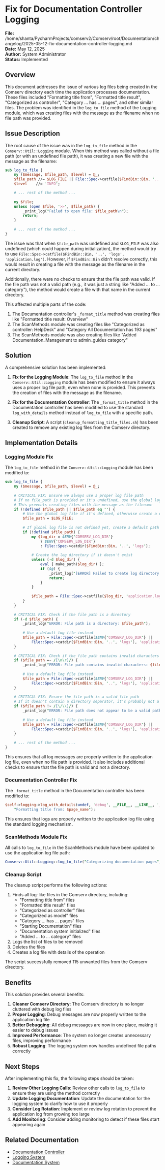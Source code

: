 # Fix for Documentation Controller Logging

**File:** /home/shanta/PycharmProjects/comserv2/Comserv/root/Documentation/changelog/2025-05-12-fix-documentation-controller-logging.md  
**Date:** May 12, 2025  
**Author:** System Administrator  
**Status:** Implemented

## Overview

This document addresses the issue of various log files being created in the Comserv directory each time the application processes documentation. These files included "Formatting title from", "Formatted title result", "Categorized as controller", "Category ... has ... pages", and other similar files. The problem was identified in the `log_to_file` method of the Logging module, which was creating files with the message as the filename when no file path was provided.

## Issue Description

The root cause of the issue was in the `log_to_file` method in the `Comserv::Util::Logging` module. When this method was called without a file path (or with an undefined file path), it was creating a new file with the message as the filename:

```perl
sub log_to_file {
    my ($message, $file_path, $level) = @_;
    $file_path //= $LOG_FILE || File::Spec->catfile($FindBin::Bin, '..', 'logs', 'application.log');
    $level    //= 'INFO';

    # ... rest of the method ...
    
    my $file;
    unless (open $file, '>>', $file_path) {
        _print_log("Failed to open file: $file_path\n");
        return;
    }
    
    # ... rest of the method ...
}
```

The issue was that when `$file_path` was undefined and `$LOG_FILE` was also undefined (which could happen during initialization), the method would try to use `File::Spec->catfile($FindBin::Bin, '..', 'logs', 'application.log')`. However, if `$FindBin::Bin` didn't resolve correctly, this would result in creating a file with the message as the filename in the current directory.

Additionally, there were no checks to ensure that the file path was valid. If the file path was not a valid path (e.g., it was just a string like "Added ... to ... category"), the method would create a file with that name in the current directory.

This affected multiple parts of the code:

1. The Documentation controller's `_format_title` method was creating files like "Formatted title result: Overview"
2. The ScanMethods module was creating files like "Categorized as controller: HelpDesk" and "Category All Documentation has 193 pages"
3. The ScanMethods module was also creating files like "Added Documentation_Management to admin_guides category"

## Solution

A comprehensive solution has been implemented:

1. **Fix for the Logging Module**: The `log_to_file` method in the `Comserv::Util::Logging` module has been modified to ensure it always uses a proper log file path, even when none is provided. This prevents the creation of files with the message as the filename.

2. **Fix for the Documentation Controller**: The `_format_title` method in the Documentation controller has been modified to use the standard `log_with_details` method instead of `log_to_file` with a specific path.

3. **Cleanup Script**: A script (`cleanup_formatting_title_files.sh`) has been created to remove any existing log files from the Comserv directory.

## Implementation Details

### Logging Module Fix

The `log_to_file` method in the `Comserv::Util::Logging` module has been modified to:

```perl
sub log_to_file {
    my ($message, $file_path, $level) = @_;
    
    # CRITICAL FIX: Ensure we always use a proper log file path
    # If no file_path is provided or it's undefined, use the global log file
    # This prevents creating files with the message as the filename
    if (!defined $file_path || $file_path eq '') {
        # Use the global log file if it's defined, otherwise create a default path
        $file_path = $LOG_FILE;
        
        # If global log file is not defined yet, create a default path
        if (!defined $file_path) {
            my $log_dir = $ENV{'COMSERV_LOG_DIR'} 
                ? $ENV{'COMSERV_LOG_DIR'} 
                : File::Spec->catdir($FindBin::Bin, '..', 'logs');
                
            # Create the log directory if it doesn't exist
            unless (-d $log_dir) {
                eval { make_path($log_dir) };
                if ($@) {
                    _print_log("[ERROR] Failed to create log directory $log_dir: $@");
                    return;
                }
            }
            
            $file_path = File::Spec->catfile($log_dir, 'application.log');
        }
    }
    
    # CRITICAL FIX: Check if the file path is a directory
    if (-d $file_path) {
        _print_log("ERROR: File path is a directory: $file_path");
        
        # Use a default log file instead
        $file_path = File::Spec->catfile($ENV{'COMSERV_LOG_DIR'} || 
            File::Spec->catdir($FindBin::Bin, '..', 'logs'), 'application.log');
    }
    
    # CRITICAL FIX: Check if the file path contains invalid characters
    if ($file_path =~ /[\n\r]/) {
        _print_log("ERROR: File path contains invalid characters: $file_path");
        
        # Use a default log file instead
        $file_path = File::Spec->catfile($ENV{'COMSERV_LOG_DIR'} || 
            File::Spec->catdir($FindBin::Bin, '..', 'logs'), 'application.log');
    }
    
    # CRITICAL FIX: Ensure the file path is a valid file path
    # If it doesn't contain a directory separator, it's probably not a valid file path
    if ($file_path !~ /[\/\\]/) {
        _print_log("ERROR: File path does not appear to be a valid path: $file_path");
        
        # Use a default log file instead
        $file_path = File::Spec->catfile($ENV{'COMSERV_LOG_DIR'} || 
            File::Spec->catdir($FindBin::Bin, '..', 'logs'), 'application.log');
    }
    
    # ... rest of the method ...
}
```

This ensures that all log messages are properly written to the application log file, even when no file path is provided. It also includes additional checks to ensure that the file path is valid and not a directory.

### Documentation Controller Fix

The `_format_title` method in the Documentation controller has been modified to:

```perl
$self->logging->log_with_details(undef, 'debug', __FILE__, __LINE__, '_format_title',
    "Formatting title from: $page_name");
```

This ensures that logs are properly written to the application log file using the standard logging mechanism.

### ScanMethods Module Fix

All calls to `log_to_file` in the ScanMethods module have been updated to use the application log file path:

```perl
Comserv::Util::Logging::log_to_file("Categorizing documentation pages", $APP_LOG_FILE, 'INFO');
```

### Cleanup Script

The cleanup script performs the following actions:

1. Finds all log-like files in the Comserv directory, including:
   - "Formatting title from" files
   - "Formatted title result" files
   - "Categorized as controller" files
   - "Categorized as model" files
   - "Category ... has ... pages" files
   - "Starting Documentation" files
   - "Documentation system initialized" files
   - "Added ... to ... category" files
2. Logs the list of files to be removed
3. Deletes the files
4. Creates a log file with details of the operation

The script successfully removed 115 unwanted files from the Comserv directory.

## Benefits

This solution provides several benefits:

1. **Cleaner Comserv Directory**: The Comserv directory is no longer cluttered with debug log files
2. **Proper Logging**: Debug messages are now properly written to the application log file
3. **Better Debugging**: All debug messages are now in one place, making it easier to debug issues
4. **Improved Performance**: The system no longer creates unnecessary files, improving performance
5. **Robust Logging**: The logging system now handles undefined file paths correctly

## Next Steps

After implementing this fix, the following steps should be taken:

1. **Review Other Logging Calls**: Review other calls to `log_to_file` to ensure they are using the method correctly
2. **Update Logging Documentation**: Update the documentation for the logging system to clarify how to use it properly
3. **Consider Log Rotation**: Implement or review log rotation to prevent the application log from growing too large
4. **Add Monitoring**: Consider adding monitoring to detect if these files start appearing again

## Related Documentation

- [Documentation Controller](/Documentation/controllers/Documentation)
- [Logging System](/Documentation/developer/logging_system)
- [Documentation System](/Documentation/documentation_system_overview)